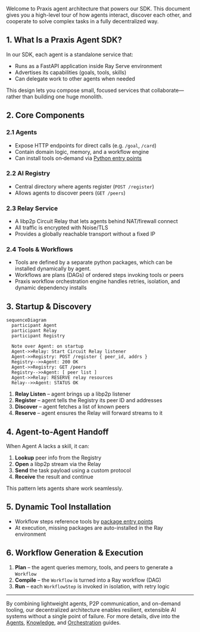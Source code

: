 Welcome to Praxis agent architecture that powers our SDK. This document gives you a high-level tour of how agents interact, discover each other, and cooperate to solve complex tasks in a fully decentralized way.

## 1. What Is a Praxis Agent SDK?

In our SDK, each agent is a standalone service that:

- Runs as a FastAPI application inside Ray Serve environment
- Advertises its capabilities (goals, tools, skills)  
- Can delegate work to other agents when needed  

This design lets you compose small, focused services that collaborate—rather than building one huge monolith.

## 2. Core Components

### 2.1 Agents
- Expose HTTP endpoints for direct calls (e.g. `/goal`, `/card`)
- Contain domain logic, memory, and a workflow engine  
- Can install tools on‐demand via [Python entry points](https://packaging.python.org/en/latest/specifications/entry-points/) 

### 2.2 AI Registry
- Central directory where agents register (`POST /register`)  
- Allows agents to discover peers (`GET /peers`)

### 2.3 Relay Service  
- A libp2p Circuit Relay that lets agents behind NAT/firewall connect  
- All traffic is encrypted with Noise/TLS  
- Provides a globally reachable transport without a fixed IP  

### 2.4 Tools & Workflows  
- Tools are defined by a separate python packages, which can be installed dynamically by agent.
- Workflows are plans (DAGs) of ordered steps invoking tools or peers  
- Praxis workflow orchestration engine handles retries, isolation, and dynamic dependency installs  

## 3. Startup & Discovery

```mermaid
sequenceDiagram
  participant Agent
  participant Relay
  participant Registry

  Note over Agent: on startup
  Agent->>Relay: Start Circuit Relay listener
  Agent->>Registry: POST /register { peer_id, addrs }
  Registry-->>Agent: 200 OK
  Agent->>Registry: GET /peers
  Registry-->>Agent: [ peer list ]
  Agent->>Relay: RESERVE relay resources
  Relay-->>Agent: STATUS OK
```

1. **Relay Listen** – agent brings up a libp2p listener  
2. **Register** – agent tells the Registry its peer ID and addresses  
3. **Discover** – agent fetches a list of known peers  
4. **Reserve** – agent ensures the Relay will forward streams to it  

## 4. Agent-to-Agent Handoff

When Agent A lacks a skill, it can:
1. **Lookup** peer info from the Registry  
2. **Open** a libp2p stream via the Relay  
3. **Send** the task payload using a custom protocol  
4. **Receive** the result and continue  

This pattern lets agents share work seamlessly.

## 5. Dynamic Tool Installation

- Workflow steps reference tools by [package entry points](https://packaging.python.org/en/latest/specifications/entry-points/)
- At execution, missing packages are auto-installed in the Ray environment

## 6. Workflow Generation & Execution

1. **Plan** – the agent queries memory, tools, and peers to generate a `Workflow`
2. **Compile** – the `Workflow` is turned into a Ray workflow (DAG)  
3. **Run** – each `WorkflowStep` is invoked in isolation, with retry logic

---

By combining lightweight agents, P2P communication, and on-demand tooling, our decentralized architecture enables resilient, extensible AI systems without a single point of failure. For more details, dive into the [Agents](agents.md), [Knowledge](knowledge.md), and [Orchestration](orchestration.md) guides.
